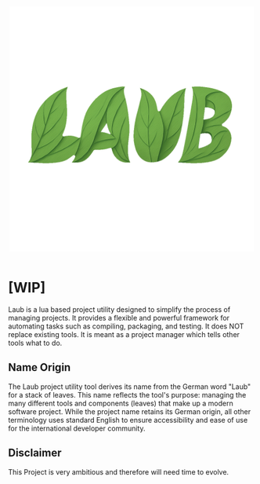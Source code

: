 
<br />
<div style="display:flex;justify-content: center;">
  <img src="./logo/detail_edit.png" height=500 alt="Laub Logo"/>
</div>
<br />

# \[WIP\]
Laub is a lua based project utility designed to simplify the process of managing projects.
It provides a flexible and powerful framework for automating tasks such as compiling, packaging, and testing.
It does NOT replace existing tools.
It is meant as a project manager which tells other tools what to do.

## Name Origin
The Laub project utility tool derives its name from the German word "Laub" for a stack of leaves.
This name reflects the tool's purpose: managing the many different tools and components (leaves) that make up a modern software project.
While the project name retains its German origin, all other terminology uses standard English to ensure accessibility and ease of use for the international developer community.

## Disclaimer
This Project is very ambitious and therefore will need time to evolve.
